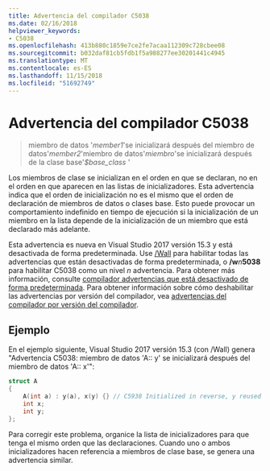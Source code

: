 ```yaml
---
title: Advertencia del compilador C5038
ms.date: 02/16/2018
helpviewer_keywords:
- C5038
ms.openlocfilehash: 413b880c1859e7ce2fe7acaa112309c728cbee08
ms.sourcegitcommit: b032daf81cb5fdb1f5a988277ee30201441c4945
ms.translationtype: MT
ms.contentlocale: es-ES
ms.lasthandoff: 11/15/2018
ms.locfileid: "51692749"
---
```

# <a name="compiler-warning-c5038"></a>Advertencia del compilador C5038

> miembro de datos '*member1*'se inicializará después del miembro de datos'*member2*'miembro de datos'*miembro*'se inicializará después de la clase base'*$base_class* '

Los miembros de clase se inicializan en el orden en que se declaran, no en el orden en que aparecen en las listas de inicializadores. Esta advertencia indica que el orden de inicialización no es el mismo que el orden de declaración de miembros de datos o clases base. Esto puede provocar un comportamiento indefinido en tiempo de ejecución si la inicialización de un miembro en la lista depende de la inicialización de un miembro que está declarado más adelante.

Esta advertencia es nueva en Visual Studio 2017 versión 15.3 y está desactivada de forma predeterminada. Use [/Wall](../../build/reference/compiler-option-warning-level.md) para habilitar todas las advertencias que están desactivadas de forma predeterminada, o __/w__*n*__5038__ para habilitar C5038 como un nivel *n* advertencia. Para obtener más información, consulte [compilador advertencias que está desactivado de forma predeterminada](../../preprocessor/compiler-warnings-that-are-off-by-default.md). Para obtener información sobre cómo deshabilitar las advertencias por versión del compilador, vea [advertencias del compilador por versión del compilador](compiler-warnings-by-compiler-version.md).

## <a name="example"></a>Ejemplo

En el ejemplo siguiente, Visual Studio 2017 versión 15.3 (con /Wall) genera "Advertencia C5038: miembro de datos 'A:: y' se inicializará después del miembro de datos 'A:: x'":

```cpp
struct A
{
    A(int a) : y(a), x(y) {} // C5938 Initialized in reverse, y reused
    int x;
    int y;
};
```

Para corregir este problema, organice la lista de inicializadores para que tenga el mismo orden que las declaraciones. Cuando uno o ambos inicializadores hacen referencia a miembros de clase base, se genera una advertencia similar.

